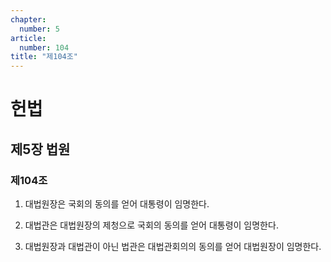 ```yaml
---
chapter:
  number: 5
article:
  number: 104
title: "제104조"
---
```

# 헌법

## 제5장 법원

### 제104조

1. 대법원장은 국회의 동의를 얻어 대통령이 임명한다.

2. 대법관은 대법원장의 제청으로 국회의 동의를 얻어 대통령이 임명한다.

3. 대법원장과 대법관이 아닌 법관은 대법관회의의 동의를 얻어 대법원장이 임명한다.

